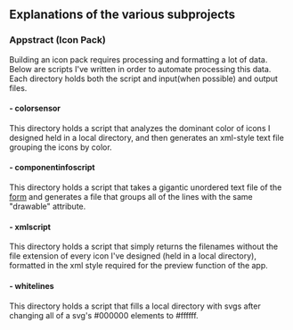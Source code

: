 ## Explanations of the various subprojects
### Appstract (Icon Pack)
Building an icon pack requires processing and formatting a lot of data. Below are scripts I've written in order to automate processing this data. Each directory holds both the script and input(when possible) and output files.
#### - colorsensor
This directory holds a script that analyzes the dominant color of icons I designed held in a local directory, and then generates an xml-style text file grouping the icons by color.
#### - componentinfoscript
This directory holds a script that takes a gigantic unordered text file of the [form](https://raw.githubusercontent.com/Delta-Icons/android/master/app/src/main/res/xml/appfilter.xml) and generates a file that groups all of the lines with the same "drawable" attribute.
#### - xmlscript
This directory holds a script that simply returns the filenames without the file extension of every icon I've designed (held in a local directory), formatted in the xml style required for the preview function of the app.
#### - whitelines
This directory holds a script that fills a local directory with svgs after changing all of a svg's #000000 elements to #ffffff.
